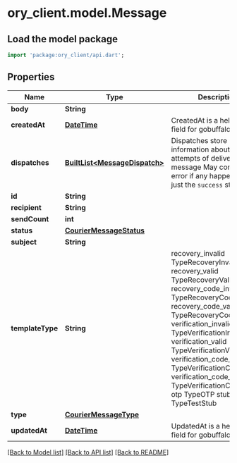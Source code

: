 # ory_client.model.Message

## Load the model package
```dart
import 'package:ory_client/api.dart';
```

## Properties
Name | Type | Description | Notes
------------ | ------------- | ------------- | -------------
**body** | **String** |  | 
**createdAt** | [**DateTime**](DateTime.md) | CreatedAt is a helper struct field for gobuffalo.pop. | 
**dispatches** | [**BuiltList&lt;MessageDispatch&gt;**](MessageDispatch.md) | Dispatches store information about the attempts of delivering a message May contain an error if any happened, or just the `success` state. | [optional] 
**id** | **String** |  | 
**recipient** | **String** |  | 
**sendCount** | **int** |  | 
**status** | [**CourierMessageStatus**](CourierMessageStatus.md) |  | 
**subject** | **String** |  | 
**templateType** | **String** |  recovery_invalid TypeRecoveryInvalid recovery_valid TypeRecoveryValid recovery_code_invalid TypeRecoveryCodeInvalid recovery_code_valid TypeRecoveryCodeValid verification_invalid TypeVerificationInvalid verification_valid TypeVerificationValid verification_code_invalid TypeVerificationCodeInvalid verification_code_valid TypeVerificationCodeValid otp TypeOTP stub TypeTestStub | 
**type** | [**CourierMessageType**](CourierMessageType.md) |  | 
**updatedAt** | [**DateTime**](DateTime.md) | UpdatedAt is a helper struct field for gobuffalo.pop. | 

[[Back to Model list]](../README.md#documentation-for-models) [[Back to API list]](../README.md#documentation-for-api-endpoints) [[Back to README]](../README.md)


